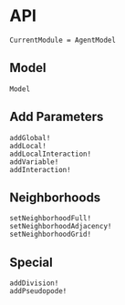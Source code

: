 # API

```@meta
CurrentModule = AgentModel
```

## Model

```@docs
Model
```

## Add Parameters
```@docs
addGlobal!
addLocal!
addLocalInteraction!
addVariable!
addInteraction!
```

## Neighborhoods
```@docs
setNeighborhoodFull!
setNeighborhoodAdjacency!
setNeighborhoodGrid!
```

## Special
```@docs
addDivision!
addPseudopode!
```
